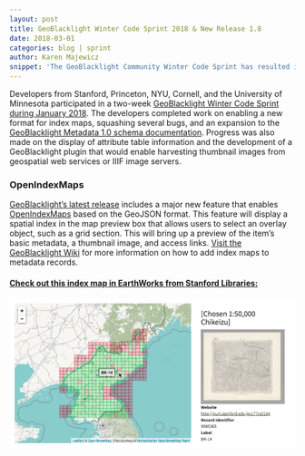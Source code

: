 ```yaml
---
layout: post
title: GeoBlacklight Winter Code Sprint 2018 & New Release 1.8
date: 2018-03-01
categories: blog | sprint
author: Karen Majewicz
snippet: 'The GeoBlacklight Community Winter Code Sprint has resulted in a new release (1.8.0) that includes a new feature for index maps, bug fixes, and improved metadata documentation.'
---
```


Developers from Stanford, Princeton, NYU, Cornell, and the University of Minnesota participated in a two-week [GeoBlacklight Winter Code Sprint during January 2018](https://github.com/geoblacklight/geoblacklight/projects/1).  The developers completed work on enabling a new format for index maps, squashing several bugs, and an expansion to the [GeoBlacklight Metadata 1.0 schema documentation](https://github.com/geoblacklight/geoblacklight/blob/master/schema/geoblacklight-schema.md). Progress was also made on the display of attribute table information and the development of a GeoBlacklight plugin that would enable harvesting thumbnail images from geospatial web services or IIIF image servers.

### OpenIndexMaps
[GeoBlacklight’s latest release](https://github.com/geoblacklight/geoblacklight/releases/tag/v1.8.0) includes a major new feature that enables [OpenIndexMaps](https://openindexmaps.github.io/) based on the GeoJSON format. This feature will display a spatial index in the map preview box that allows users to select an overlay object, such as a grid section. This will bring up a preview of the item’s basic metadata, a thumbnail image, and access links. [Visit the GeoBlacklight Wiki](https://github.com/geoblacklight/geoblacklight/wiki/Adding-index-maps) for more information on how to add index maps to metadata records.

#### [Check out this index map in EarthWorks from Stanford Libraries:](https://earthworks.stanford.edu/catalog/stanford-ts545zc6250)
[![indexMap](/images/indexMap.png)](https://earthworks.stanford.edu/catalog/stanford-ts545zc6250)
